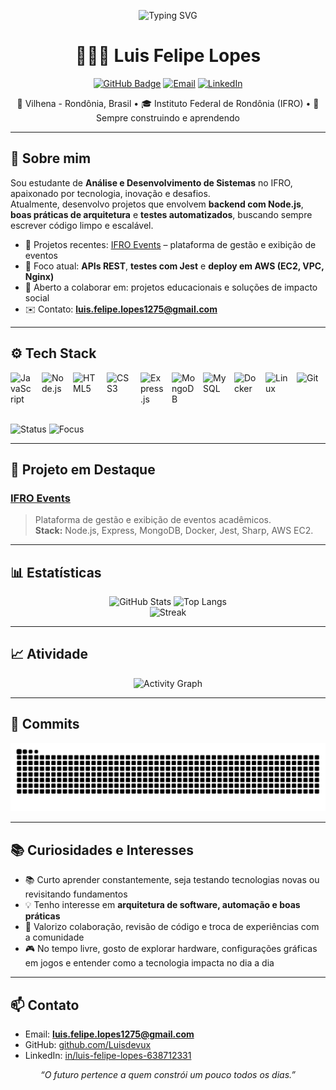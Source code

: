 <!-- Banner / Cabeçalho -->
<p align="center">
  <img src="https://readme-typing-svg.demolab.com?duration=3200&pause=700&color=58A6FF&center=true&vCenter=true&width=800&lines=Ol%C3%A1%2C+eu+sou+Luis+Felipe+Lopes+(Luisdevux)!;Desenvolvimento+de+Software+%7C+IFRO+%7C+Aprendizado+Cont%C3%ADnuo;Tecnologia%2C+inova%C3%A7%C3%A3o+e+solu%C3%A7%C3%B5es+reais" alt="Typing SVG" />
</p>

<h1 align="center">👨🏻‍💻 Luis Felipe Lopes</h1>

<p align="center">
  <a href="https://github.com/Luisdevux"><img alt="GitHub Badge" src="https://img.shields.io/badge/-Luisdevux-181717?style=for-the-badge&logo=github&logoColor=white"></a>
  <a href="mailto:luis.felipe.lopes1275@gmail.com"><img alt="Email" src="https://img.shields.io/badge/Email-luis.felipe.lopes1275%40gmail.com-FF4D4D?style=for-the-badge&logo=gmail&logoColor=white"></a>
  <a href="https://www.linkedin.com/in/luis-felipe-lopes-638712331"><img alt="LinkedIn" src="https://img.shields.io/badge/LinkedIn-Luis%20Felipe%20Lopes-0A66C2?style=for-the-badge&logo=linkedin&logoColor=white"></a>
</p>

<p align="center">
  📍 Vilhena - Rondônia, Brasil • 🎓 Instituto Federal de Rondônia (IFRO) • 🚀 Sempre construindo e aprendendo
</p>

---

## 🧭 Sobre mim

Sou estudante de **Análise e Desenvolvimento de Sistemas** no IFRO, apaixonado por tecnologia, inovação e desafios.  
Atualmente, desenvolvo projetos que envolvem **backend com Node.js**, **boas práticas de arquitetura** e **testes automatizados**, buscando sempre escrever código limpo e escalável.

- 🔭 Projetos recentes: [IFRO Events](https://github.com/Luisdevux/API-IfroEvents) – plataforma de gestão e exibição de eventos  
- 🧠 Foco atual: **APIs REST**, **testes com Jest** e **deploy em AWS (EC2, VPC, Nginx)**  
- 🤝 Aberto a colaborar em: projetos educacionais e soluções de impacto social  
- ✉️ Contato: **luis.felipe.lopes1275@gmail.com**

---

## ⚙️ Tech Stack

<div style="display: flex; flex-wrap: wrap; gap: 12px;">
  <img title="JavaScript" alt="JavaScript" width="38" src="https://cdn.jsdelivr.net/gh/devicons/devicon@latest/icons/javascript/javascript-original.svg" />
  <img title="Node.js" alt="Node.js" width="38" src="https://cdn.jsdelivr.net/gh/devicons/devicon@latest/icons/nodejs/nodejs-original.svg" />
  <img title="HTML5" alt="HTML5" width="42" src="https://cdn.jsdelivr.net/gh/devicons/devicon@latest/icons/html5/html5-original.svg" />
  <img title="CSS3" alt="CSS3" width="42" src="https://cdn.jsdelivr.net/gh/devicons/devicon@latest/icons/css3/css3-original.svg" />
  <img title="Express.js" alt="Express.js" width="38" src="https://cdn.jsdelivr.net/gh/devicons/devicon@latest/icons/express/express-original.svg" />
  <img title="MongoDB" alt="MongoDB" width="38" src="https://cdn.jsdelivr.net/gh/devicons/devicon@latest/icons/mongodb/mongodb-original.svg" />
  <img title="MySQL" alt="MySQL" width="38" src="https://cdn.jsdelivr.net/gh/devicons/devicon@latest/icons/mysql/mysql-original.svg" />
  <img title="Docker" alt="Docker" width="38" src="https://cdn.jsdelivr.net/gh/devicons/devicon@latest/icons/docker/docker-original.svg" />
  <img title="Linux" alt="Linux" width="38" src="https://cdn.jsdelivr.net/gh/devicons/devicon@latest/icons/linux/linux-original.svg" />
  <img title="Git" alt="Git" width="38" src="https://cdn.jsdelivr.net/gh/devicons/devicon@latest/icons/git/git-original.svg" />

</div>

<br/>

![Status](https://img.shields.io/badge/Status-Always%20Learning-blue?style=flat-square)
![Focus](https://img.shields.io/badge/Focus-Backend%20%7C%20AWS-green?style=flat-square)

---

## 🚀 Projeto em Destaque

### [IFRO Events](https://github.com/Luisdevux/API-IfroEvents)
> Plataforma de gestão e exibição de eventos acadêmicos.  
**Stack:** Node.js, Express, MongoDB, Docker, Jest, Sharp, AWS EC2.

---

## 📊 Estatísticas

<div align="center">
  <img height="170" alt="GitHub Stats" src="https://github-readme-stats.vercel.app/api?username=Luisdevux&show_icons=true&theme=tokyonight&hide_title=false&count_private=true" />
  <img height="170" alt="Top Langs" src="https://github-readme-stats.vercel.app/api/top-langs/?username=Luisdevux&theme=tokyonight&layout=compact&langs_count=10" />
</div>

<div align="center">
 <img height="170" alt="Streak" src="https://streak-stats.demolab.com/?user=Luisdevux&theme=tokyonight&hide_border=false&cache_seconds=86400" />
</div>

---

## 📈 Atividade

<p align="center">
  <img src="https://github-readme-activity-graph.vercel.app/graph?username=Luisdevux&theme=tokyo-night&hide_border=false&area=true" alt="Activity Graph"/>
</p>

---

## 🐍 Commits

<p align="center">
  <picture>
    <source media="(prefers-color-scheme: dark)" srcset="https://raw.githubusercontent.com/Luisdevux/Luisdevux/output/snake-dark.svg" />
    <source media="(prefers-color-scheme: light)" srcset="https://raw.githubusercontent.com/Luisdevux/Luisdevux/output/snake.svg" />
    <img alt="Snake animation" src="https://raw.githubusercontent.com/Luisdevux/Luisdevux/output/snake.svg" />
  </picture>
</p>

---

## 📚 Curiosidades e Interesses

- 📚 Curto aprender constantemente, seja testando tecnologias novas ou revisitando fundamentos  
- 💡 Tenho interesse em **arquitetura de software, automação e boas práticas**  
- 🤝 Valorizo colaboração, revisão de código e troca de experiências com a comunidade  
- 🎮 No tempo livre, gosto de explorar hardware, configurações gráficas em jogos e entender como a tecnologia impacta no dia a dia


---

## 📫 Contato

- Email: **luis.felipe.lopes1275@gmail.com**
- GitHub: [github.com/Luisdevux](https://github.com/Luisdevux)
- LinkedIn: [in/luis-felipe-lopes-638712331](https://www.linkedin.com/in/luis-felipe-lopes-638712331)

<p align="center">
  <i>“O futuro pertence a quem constrói um pouco todos os dias.”</i>
</p>
